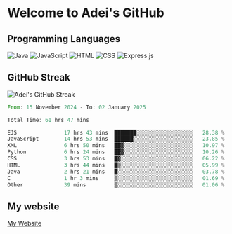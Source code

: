 # Welcome to Adei's GitHub

## Programming Languages
![Java](https://img.shields.io/badge/Java-007396?style=flat-square&logo=java&logoColor=white)
![JavaScript](https://img.shields.io/badge/JavaScript-F7DF1E?style=flat-square&logo=javascript&logoColor=black)
![HTML](https://img.shields.io/badge/HTML-E34F26?style=flat-square&logo=html5&logoColor=white)
![CSS](https://img.shields.io/badge/CSS-1572B6?style=flat-square&logo=css3&logoColor=white)
![Express.js](https://img.shields.io/badge/Express.js-000000?style=flat-square&logo=express&logoColor=white)


## GitHub Streak
![Adei's GitHub Streak](https://github-readme-streak-stats.herokuapp.com/?user=AdeiTamayo&hide_border=true)

<!--START_SECTION:waka-->

```rust
From: 15 November 2024 - To: 02 January 2025

Total Time: 61 hrs 47 mins

EJS               17 hrs 43 mins  ███████░░░░░░░░░░░░░░░░░░   28.38 %
JavaScript        14 hrs 53 mins  ██████░░░░░░░░░░░░░░░░░░░   23.85 %
XML               6 hrs 50 mins   ██▓░░░░░░░░░░░░░░░░░░░░░░   10.97 %
Python            6 hrs 24 mins   ██▓░░░░░░░░░░░░░░░░░░░░░░   10.26 %
CSS               3 hrs 53 mins   █▓░░░░░░░░░░░░░░░░░░░░░░░   06.22 %
HTML              3 hrs 44 mins   █▒░░░░░░░░░░░░░░░░░░░░░░░   05.99 %
Java              2 hrs 21 mins   █░░░░░░░░░░░░░░░░░░░░░░░░   03.78 %
C                 1 hr 3 mins     ▒░░░░░░░░░░░░░░░░░░░░░░░░   01.69 %
Other             39 mins         ▒░░░░░░░░░░░░░░░░░░░░░░░░   01.06 %
```

<!--END_SECTION:waka-->

## My website
[My Website](https://adei.eus)


